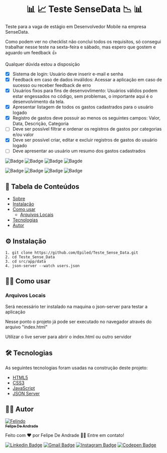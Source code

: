 <h1 align="center" id="sobre">📊 📈 Teste SenseData 📉 📊</h1>

<p>
  Teste para a vaga de estágio em Desenvolvedor Mobile na empresa SenseData.
</p>

<p>
  Como podem ver no checklist não conclui todos os requisitos, só consegui trabalhar nesse teste na sexta-feira e sábado, mas espero que gostem e aguardo um feedback 👍
</p>

<p>
  Qualquer dúvida estou a disposição
</p>

- [x] Sistema de login: Usuário deve inserir e-mail e senha
- [x] Feedback em caso de dados inválidos: Acessar a aplicação em caso de sucesso ou receber feedback de erro
- [x] Usuários fixos para fins de desenvovlimento: Usuários válidos podem estar engessados no código, sem problemas, o importante aqui é o desenvolvimento da tela.
- [X] Apresentar listagem de todos os gastos cadastrados para o usuário logado
- [X] Registro de gastos deve possuir ao menos os seguintes campos: Valor, Data, Descrição, Categoria
- [ ] Deve ser possível filtrar e ordenar os registros de gastos por categorias e/ou valor
- [X] Deve ser possível criar, editar e excluir registros de gastos do usuário logado
- [ ] Deve apresentar ao usuário um resumo dos gastos cadastrados

![Badge](https://img.shields.io/github/last-commit/Epiled/Teste_Sense_Data?style=for-the-badge)
![Badge](https://img.shields.io/github/languages/code-size/Epiled/Teste_Sense_Data?style=for-the-badge)
![Badge](https://img.shields.io/github/languages/count/Epiled/Teste_Sense_Data?style=for-the-badge)
![Bagde](https://img.shields.io/badge/repo%20status-Beta-cyan?style=for-the-badge)

![Badge](https://img.shields.io/badge/-HTML5-E34F26?style=for-the-badge&logo=html5&logoColor=white)
![Badge](https://img.shields.io/badge/-CSS3-1572B6?style=for-the-badge&logo=css3&logoColor=white)
![Badge](https://img.shields.io/badge/-JS-F7DF1E?style=for-the-badge&logo=javascript&logoColor=black)
![Badge](https://img.shields.io/badge/-JSON-000000?style=for-the-badge&logo=json&logoColor=white)

<h2> 📑 Tabela de Conteúdos </h2>

<!--ts-->
   * [Sobre](#sobre)
   * [Instalação](#instalacao)
   * [Como usar](#como-usar)
      * [Arquivos Locais](#arquivos_locais)
   * [Tecnologias](#tecnologias)
   * [Autor](#autor)
<!--te-->

<h2 id="instalacao"> ⚙ Instalação </h2>

```
1. git clone https://github.com/Epiled/Teste_Sense_Data.git
2. cd Teste_Sense_Data
3. cd src/app/data
4. json-server --watch users.json
```

<h2 id="como-usar"> 👩‍🏫 Como usar </h2>

<h3 id="arquivos_locais">Arquivos Locais</h3>
<p>Será necessário ter instalado na maquina o json-server para testar a aplicação</p>
<p>Nesse ponto o projeto já pode ser executado no navegador através do arquivo "index.html"</p>
<p>Utilizar o live server para abrir o index.html ou outro servidor</p>

<h2 id="tecnologias"> 🛠 Tecnologias </h2>

As seguintes tecnologias foram usadas na construção deste projeto:

<ul>
  <li><a href="https://www.w3schools.com/html/default.asp" target="_blank">HTML5</a></li>
  <li><a href="https://www.w3schools.com/css/default.asp" target="_blank">CSS3</a></li>
  <li><a href="https://www.w3schools.com/js/default.asp" target="_blank">JavaScript</a></li>
  <li><a href="https://www.npmjs.com/package/json-server?activeTab=readme" target="_blank">JSON Server</a></li>
</ul>

<h2 id="autor"> 👨‍💻 Autor </h2>

<a href="https://github.com/Epiled">

![Felindo](https://user-images.githubusercontent.com/55258483/178338085-2cea8bf2-6d0c-409a-9d0e-23359b7d303e.png)
 <br />
 <sub><b>Felipe De Andrade</b></sub></a>

Feito com ❤️ por Felipe De Andrade 👋🏽 Entre em contato!

[![Linkedin Badge](https://img.shields.io/badge/-Felipe-blue?style=flat-square&logo=Linkedin&logoColor=white&link=https://www.linkedin.com/in/fademendonca/)](https://www.linkedin.com/in/fademendonca/)
[![Gmail Badge](https://img.shields.io/badge/-felipe.deam98@gmail.com-c14438?style=flat-square&logo=Gmail&logoColor=white&link=mailto:felipe.deam98@gmail.com)](mailto:felipe.deam98@gmail.com)
[![Instagram Badge](https://img.shields.io/badge/-Instagram-e4405f?style=flat-square&logo=Instagram&logoColor=white&link=https://www.instagram.com/felipe.deam/)](https://www.instagram.com/felipe.deam/)
[![Codepen Badge](https://img.shields.io/badge/-Codepen-000000?style=flat-square&logo=Codepen&logoColor=white&link=https://codepen.io/epiled)](https://codepen.io/epiled)
